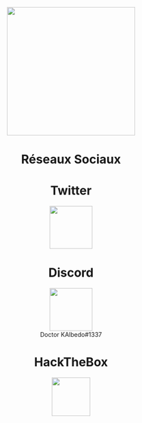 
<center><img src="https://images7.alphacoders.com/901/thumb-1920-901547.png" height="300px">
  <h1><b>Réseaux Sociaux</b></h1>
  
<h1>Twitter</h1><a href="https://twitter.com/AlbedoRb"><img src="https://imgur.com/4d2fNZA.png" width="100"></a>
<h1>Discord</h1><a href="https://discord.gg/MEgRrqR"><img src="https://upload.wikimedia.org/wikipedia/fr/thumb/0/05/Discord.svg/1200px-Discord.svg.png" width="100"></a><br>Doctor KAlbedo#1337</br>
<h1>HackTheBox</h1><a href="https://www.hackthebox.eu/home/users/profile/293278"><img src="https://pbs.twimg.com/profile_images/1192912844297297920/73n4_SvJ_400x400.jpg" width="90"></a>

